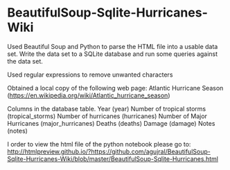 # BeautifulSoup-Sqlite-Hurricanes-Wiki
Used Beautiful Soup and Python to parse the HTML file into a usable data set. Write the data set to a SQLite database and run some queries against the data set.

Used regular expressions to remove unwanted characters

Obtained a local copy of the following web page: Atlantic Hurricane Season (https://en.wikipedia.org/wiki/Atlantic_hurricane_season)

Columns in the database table.
Year (year) 
Number of tropical storms (tropical_storms) 
Number of hurricanes (hurricanes) 
Number of Major Hurricanes (major_hurricanes) 
Deaths (deaths) 
Damage (damage) 
Notes (notes)

I order to view the html file of the python notebook please go to: http://htmlpreview.github.io/?https://github.com/agujral/BeautifulSoup-Sqlite-Hurricanes-Wiki/blob/master/BeautifulSoup-Sqlite-Hurricanes.html 
